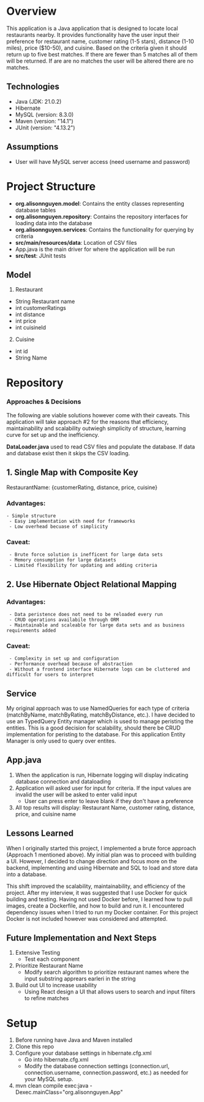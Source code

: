 # Overview
This application is a Java application that is designed to locate local restaurants nearby. It provides functionality 
have the user input their preference for restaurant name, customer rating (1-5 stars), distance (1-10 miles), 
price ($10-50), and cuisine. Based on the criteria given it should return up to five best matches. If there are fewer 
than 5 matches all of them will be returned. If are are no matches the user will be altered there are no matches. 

## Technologies
- Java (JDK: 21.0.2)
- Hibernate
- MySQL (version: 8.3.0)
- Maven (version: "14.1")
- JUnit (version: "4.13.2")

## Assumptions 
- User will have MySQL server access (need username and password)
  
# Project Structure
- **org.alisonnguyen.model**: Contains the entity classes representing database tables
- **org.alisonnguyen.repository**: Contains the repository interfaces for loading data into the database
- **org.alisonnguyen.services**: Contains the functionality for querying by criteria
- **src/main/resources/data**: Location of CSV files
- App.java is the main driver for where the application will be run 
- **src/test**: JUnit tests

## Model
1. Restaurant
  - String Restaurant name
  - int customerRatings
  - int distance
  - int price
  - int cuisineId
    
2. Cuisine
  - int id
  - String Name 

# Repository 
### Approaches & Decisions
The following are viable solutions however come with their caveats. This application will take approach #2 for the reasons that efficiency, maintainability and
scalability outwiegh simplicity of structure, learning curve for set up and the inefficiency. 

**DataLoader.java** used to read CSV files and populate the database. If data and database exist then it skips the CSV loading. 

## 1. Single Map with Composite Key
   RestaurantName: {customerRating, distance, price, cuisine}
  ### Advantages:
    - Simple structure
     - Easy implementation with need for frameworks
     - Low overhead becuase of simplicity 
  ### Caveat:
     - Brute force solution is inefficent for large data sets
     - Memory consumption for large datasets
     - Limited flexibility for updating and adding criteria

## 2. Use Hibernate Object Relational Mapping
   ### Advantages:
     - Data peristence does not need to be reloaded every run
     - CRUD operations availabile through ORM
     - Maintainable and scaleable for large data sets and as business requirements added 
   ### Caveat:
     - Complexity in set up and configuration
     - Performance overhead because of abstraction 
     - Without a frontend interface Hibernate logs can be cluttered and difficult for users to interpret 

## Service
My original approach was to use NamedQueries for each type of criteria (matchByName, matchByRating, matchByDistance, etc.).
I have decided to use an TypedQuery Entity manager which is used to manage peristing the entities. This is a good decision for scalability, should 
there be CRUD implementation for peristing to the database. For this application Entity Manager is only used to query over entites. 

## App.java 
1. When the application is run, Hibernate logging will display indicating database connection and dataloading
2. Application will asked user for input for criteria. If the input values are invalid the user will be asked to enter valid input
    - User can press enter to leave blank if they don't have a preference
3. All top results will display: Restaurant Name, customer rating, distance, price, and cuisine name
   
## Lessons Learned 
When I originally started this project, I implemented a brute force approach (Approach 1 mentioned above). My initial plan was to proceed with building a UI.
However, I decided to change direction and focus more on the backend, implementing and using Hibernate and SQL to load and store data into a database.

This shift improved the scalability, maintainability, and efficiency of the project. After my interview, it was suggested that I use Docker for quick building 
and testing. Having not used Docker before, I learned how to pull images, create a Dockerfile, and how to build and run it. I encountered dependency issues when 
I tried to run my Docker container. For this project Docker is not included however was considered and attempted. 

## Future Implementation and Next Steps
1. Extensive Testing
   - Test each component
3. Prioritize Restaurant Name
   - Modify search algorithm to prioritize restaurant names where the input substring apprears earleri in the string 
5. Build out UI to increase usability
   - Using React design a UI that allows users to search and input filters to refine matches

# Setup 
1. Before running have Java and Maven installed
2. Clone this repo
3. Configure your database settings in hibernate.cfg.xml
     - Go into hibernate.cfg.xml
     - Modify the database connection settings (connection.url, connection.username, connection.password, etc.) as needed for your MySQL setup.
5. mvn clean compile exec:java -Dexec.mainClass="org.alisonnguyen.App"
